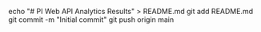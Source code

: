 echo "# PI Web API Analytics Results" > README.md
git add README.md
git commit -m "Initial commit"
git push origin main
